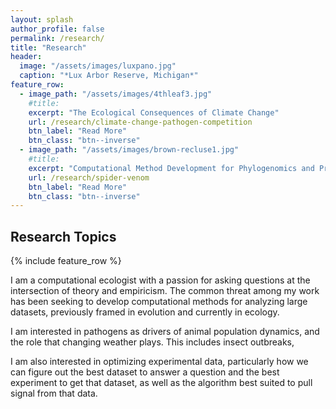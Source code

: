 ```yaml
---
layout: splash
author_profile: false
permalink: /research/
title: "Research"
header:
  image: "/assets/images/luxpano.jpg"
  caption: "*Lux Arbor Reserve, Michigan*"
feature_row:
  - image_path: "/assets/images/4thleaf3.jpg"
    #title: 
    excerpt: "The Ecological Consequences of Climate Change"
    url: /research/climate-change-pathogen-competition
    btn_label: "Read More"
    btn_class: "btn--inverse"
  - image_path: "/assets/images/brown-recluse1.jpg"
    #title: 
    excerpt: "Computational Method Development for Phylogenomics and Proteomics using AWS"
    url: /research/spider-venom
    btn_label: "Read More"
    btn_class: "btn--inverse"
---
```


## Research Topics

{% include feature_row %}

I am a computational ecologist with a passion for asking questions at the intersection of theory and empiricism. The common threat among my work has been seeking to develop computational methods for analyzing large datasets, previously framed in evolution and currently in ecology.

I am interested in pathogens as drivers of animal population dynamics, and the role that changing weather plays. This includes insect outbreaks, 

I am also interested in optimizing experimental data, particularly how we can figure out the best dataset to answer a question and the best experiment to get that dataset, as well as the algorithm best suited to pull signal from that data.